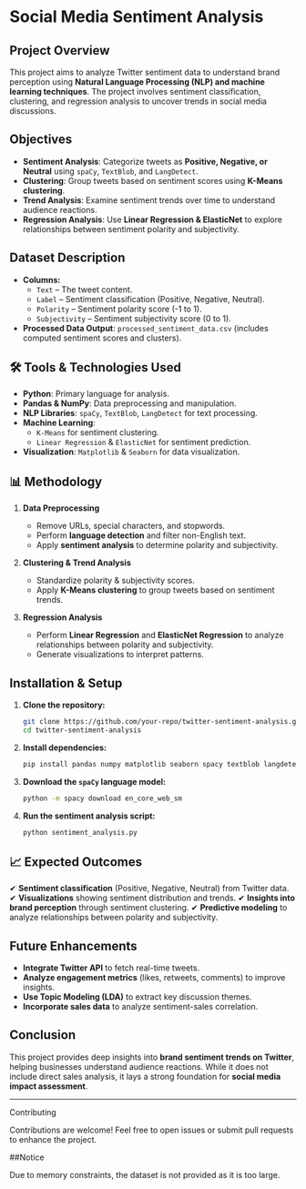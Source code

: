 # Social Media Sentiment Analysis

##  Project Overview
This project aims to analyze Twitter sentiment data to understand brand perception using **Natural Language Processing (NLP) and machine learning techniques**. The project involves sentiment classification, clustering, and regression analysis to uncover trends in social media discussions.

##  Objectives
- **Sentiment Analysis**: Categorize tweets as **Positive, Negative, or Neutral** using `spaCy`, `TextBlob`, and `LangDetect`.
- **Clustering**: Group tweets based on sentiment scores using **K-Means clustering**.
- **Trend Analysis**: Examine sentiment trends over time to understand audience reactions.
- **Regression Analysis**: Use **Linear Regression & ElasticNet** to explore relationships between sentiment polarity and subjectivity.

##  Dataset Description
- **Columns:**
  - `Text` – The tweet content.
  - `Label` – Sentiment classification (Positive, Negative, Neutral).
  - `Polarity` – Sentiment polarity score (-1 to 1).
  - `Subjectivity` – Sentiment subjectivity score (0 to 1).
- **Processed Data Output**: `processed_sentiment_data.csv` (includes computed sentiment scores and clusters).

## 🛠 Tools & Technologies Used
- **Python**: Primary language for analysis.
- **Pandas & NumPy**: Data preprocessing and manipulation.
- **NLP Libraries**: `spaCy`, `TextBlob`, `LangDetect` for text processing.
- **Machine Learning**:
  - `K-Means` for sentiment clustering.
  - `Linear Regression` & `ElasticNet` for sentiment prediction.
- **Visualization**: `Matplotlib` & `Seaborn` for data visualization.

## 📊 Methodology
1. **Data Preprocessing**
   - Remove URLs, special characters, and stopwords.
   - Perform **language detection** and filter non-English text.
   - Apply **sentiment analysis** to determine polarity and subjectivity.
   
2. **Clustering & Trend Analysis**
   - Standardize polarity & subjectivity scores.
   - Apply **K-Means clustering** to group tweets based on sentiment trends.
   
3. **Regression Analysis**
   - Perform **Linear Regression** and **ElasticNet Regression** to analyze relationships between polarity and subjectivity.
   - Generate visualizations to interpret patterns.

##  Installation & Setup
1. **Clone the repository:**
   ```bash
   git clone https://github.com/your-repo/twitter-sentiment-analysis.git
   cd twitter-sentiment-analysis
   ```
2. **Install dependencies:**
   ```bash
   pip install pandas numpy matplotlib seaborn spacy textblob langdetect scikit-learn
   ```
3. **Download the `spaCy` language model:**
   ```bash
   python -m spacy download en_core_web_sm
   ```
4. **Run the sentiment analysis script:**
   ```bash
   python sentiment_analysis.py
   ```

## 📈 Expected Outcomes
✔ **Sentiment classification** (Positive, Negative, Neutral) from Twitter data.
✔ **Visualizations** showing sentiment distribution and trends.
✔ **Insights into brand perception** through sentiment clustering.
✔ **Predictive modeling** to analyze relationships between polarity and subjectivity.

##  Future Enhancements
- **Integrate Twitter API** to fetch real-time tweets.
- **Analyze engagement metrics** (likes, retweets, comments) to improve insights.
- **Use Topic Modeling (LDA)** to extract key discussion themes.
- **Incorporate sales data** to analyze sentiment-sales correlation.

##  Conclusion
This project provides deep insights into **brand sentiment trends on Twitter**, helping businesses understand audience reactions. While it does not include direct sales analysis, it lays a strong foundation for **social media impact assessment**.

---
Contributing

Contributions are welcome! Feel free to open issues or submit pull requests to enhance the project.

##Notice

Due to memory constraints, the dataset is not provided as it is too large.



